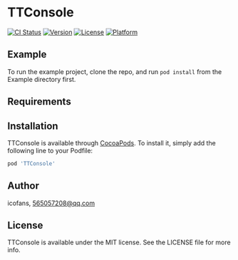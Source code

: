 # TTConsole

[![CI Status](https://img.shields.io/travis/icofans/TTConsole.svg?style=flat)](https://travis-ci.org/icofans/TTConsole)
[![Version](https://img.shields.io/cocoapods/v/TTConsole.svg?style=flat)](https://cocoapods.org/pods/TTConsole)
[![License](https://img.shields.io/cocoapods/l/TTConsole.svg?style=flat)](https://cocoapods.org/pods/TTConsole)
[![Platform](https://img.shields.io/cocoapods/p/TTConsole.svg?style=flat)](https://cocoapods.org/pods/TTConsole)

## Example

To run the example project, clone the repo, and run `pod install` from the Example directory first.

## Requirements

## Installation

TTConsole is available through [CocoaPods](https://cocoapods.org). To install
it, simply add the following line to your Podfile:

```ruby
pod 'TTConsole'
```

## Author

icofans, 565057208@qq.com

## License

TTConsole is available under the MIT license. See the LICENSE file for more info.
